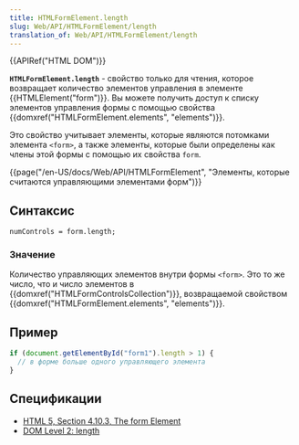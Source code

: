 ```yaml
---
title: HTMLFormElement.length
slug: Web/API/HTMLFormElement/length
translation_of: Web/API/HTMLFormElement/length
---
```

{{APIRef("HTML DOM")}}

**`HTMLFormElement.length`** - свойство только для чтения, которое возвращает количество элементов управления в элементе {{HTMLElement("form")}}. Вы можете получить доступ к списку элементов управления формы с помощью свойства {{domxref("HTMLFormElement.elements", "elements")}}.

Это свойство учитывает элементы, которые являются потомками элемента `<form>`, а также элементы, которые были определены как члены этой формы с помощью их свойства `form`.

{{page("/en-US/docs/Web/API/HTMLFormElement", "Элементы, которые считаются управляющими элементами форм")}}

## Синтаксис

```
numControls = form.length;
```

### Значение

Количество управляющих элементов внутри формы `<form>`. Это то же число, что и число элементов в {{domxref("HTMLFormControlsCollection")}}, возвращаемой свойством {{domxref("HTMLFormElement.elements", "elements")}}.

## Пример

```js
if (document.getElementById("form1").length > 1) {
  // в форме больше одного управляющего элемента
}
```

## Спецификации

- [HTML 5, Section 4.10.3, The form Element](http://www.w3.org/TR/html5/forms.html#dom-form-length)
- [DOM Level 2: length](http://www.w3.org/TR/DOM-Level-2-HTML/html.html#HTML-HTMLFormElement-length)
